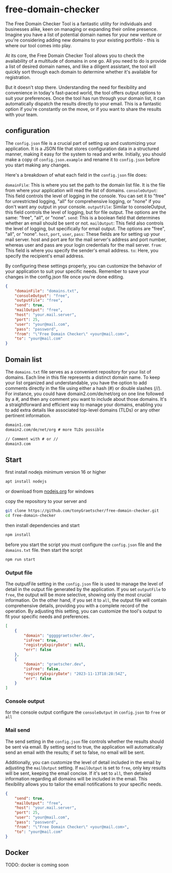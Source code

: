 # free-domain-checker

The Free Domain Checker Tool is a fantastic utility for individuals and businesses alike, keen on managing or expanding their online presence. Imagine you have a list of potential domain names for your new venture or you're considering adding new domains to your existing portfolio - this is where our tool comes into play.

At its core, the Free Domain Checker Tool allows you to check the availability of a multitude of domains in one go. All you need to do is provide a list of desired domain names, and like a diligent assistant, the tool will quickly sort through each domain to determine whether it's available for registration.

But it doesn't stop there. Understanding the need for flexibility and convenience in today's fast-paced world, the tool offers output options to suit your preferences. Once the tool has run through your domain list, it can automatically dispatch the results directly to your email. This is a fantastic option if you're constantly on the move, or if you want to share the results with your team.

## configuration

The `config.json` file is a crucial part of setting up and customizing your application. It is a JSON file that stores configuration data in a structured manner, making it easy for the system to read and write. Initially, you should make a copy of `config.json.example` and rename it to `config.json` before you start making any changes.

Here's a breakdown of what each field in the `config.json` file does:

`domainFile`: This is where you set the path to the domain list file. It is the file from where your application will read the list of domains.
`consoleOutput`: This field controls the level of logging in the console. You can set it to "free" for unrestricted logging, "all" for comprehensive logging, or "none" if you don't want any output in your console.
`outputFile`: Similar to consoleOutput, this field controls the level of logging, but for file output. The options are the same: "free", "all", or "none".
`send`: This is a boolean field that determines whether an email should be sent or not.
`mailOutput`: This field also controls the level of logging, but specifically for email output. The options are "free", "all", or "none".
`host`, `port`, `user`, `pass`: These fields are for setting up your mail server. host and port are for the mail server's address and port number, whereas user and pass are your login credentials for the mail server.
`from`: This field is where you specify the sender's email address.
`to`: Here, you specify the recipient's email address.

By configuring these settings properly, you can customize the behavior of your application to suit your specific needs. Remember to save your changes in the config.json file once you're done editing.

```json
{
	"domainFile": "domains.txt",
	"consoleOutput": "free",
	"outputFile": "free",
	"send": true,
	"mailOutput": "free",
	"host": "your.mail.server",
	"port": 25,
	"user": "your@mail.com",
	"pass": "password",
	"from": "\"Free Domain Checker\" <your@mail.com>",
	"to": "your@mail.com"
}
```

## Domain list

The `domains.txt` file serves as a convenient repository for your list of domains. Each line in this file represents a distinct domain name. To keep your list organized and understandable, you have the option to add comments directly in the file using either a hash (#) or double slashes (//). For instance, you could have domain2.com/de/net/org on one line followed by a #, and then any comment you want to include about those domains. It's a straightforward and efficient way to manage your domains, enabling you to add extra details like associated top-level domains (TLDs) or any other pertinent information.

```txt
domain1.com
domain2.com/de/net/org # more TLDs possible

// Comment with # or //
domain3.com
```

## Start

first install nodejs minimum version 16 or higher

```bash
apt install nodejs
```

or download from [nodejs.org](https://nodejs.org/en/download/) for windows

copy the repository to your server and

```bash
git clone https://github.com/tonyGraetscher/free-domain-checker.git
cd free-domain-checker
```

then install dependencies and start

```bash
npm install
```

before you start the script you must configure the `config.json` file and the `domains.txt` file.
then start the script

```bash
npm run start
```

### Output file

The outputFile setting in the `config.json` file is used to manage the level of detail in the output file generated by the application. If you set `outputFile` to `free`, the output will be more selective, showing only the most crucial information. On the other hand, if you set it to `all`, the output file will contain comprehensive details, providing you with a complete record of the operation. By adjusting this setting, you can customize the tool's output to fit your specific needs and preferences.

```json
[
	{
		"domain": "gggggraetscher.dev",
		"isFree": true,
		"registryExpiryDate": null,
		"err": false
	},
	{
		"domain": "graetscher.dev",
		"isFree": false,
		"registryExpiryDate": "2023-11-13T18:28:54Z",
		"err": false
	}
]
```

### Console output

for the console output configure the `consoleOutput` in `config.json` to `free` or `all`

### Mail send

The send setting in the `config.json` file controls whether the results should be sent via email. By setting send to true, the application will automatically send an email with the results; if set to false, no email will be sent.

Additionally, you can customize the level of detail included in the email by adjusting the `mailOutput` setting. If `mailOutput` is set to `free`, only key results will be sent, keeping the email concise. If it's set to `all`, then detailed information regarding all domains will be included in the email. This flexibility allows you to tailor the email notifications to your specific needs.

```json
{
	"send": true,
	"mailOutput": "free",
	"host": "your.mail.server",
	"port": 25,
	"user": "your@mail.com",
	"pass": "password",
	"from": "\"Free Domain Checker\" <your@mail.com>",
	"to": "your@mail.com"
}
```

## Docker

TODO: docker is coming soon
